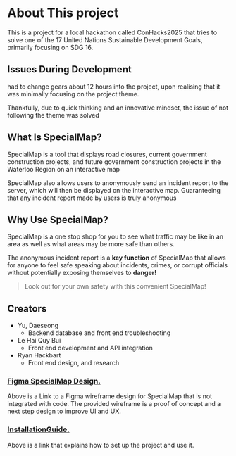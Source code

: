 # About This project

This is a project for a local hackathon called ConHacks2025 that tries to solve one of the 17 United Nations Sustainable Development Goals, primarily focusing on SDG 16.


## Issues During Development
had to change gears about 12 hours into the project, upon realising that it was minimally focusing on the project theme. 

Thankfully, due to quick thinking and an innovative mindset, the issue of not following the theme was solved


## What Is SpecialMap?
SpecialMap is a tool that displays road closures, current government construction projects, and future government construction projects in the Waterloo Region on an interactive map

SpecialMap also allows users to anonymously send an incident report to the server, which will then be displayed on the interactive map. Guaranteeing that any incident report made by users is truly anonymous 

## Why Use SpecialMap?
SpecialMap is a one stop shop for you to see what traffic may be like in an area as well as what areas may be more safe than others.

The anonymous incident report is a **key function** of SpecialMap that allows for anyone to feel safe speaking about incidents, crimes, or corrupt officials without potentially exposing themselves to **danger!**

> Look out for your own safety with this convenient SpecialMap!

## Creators
- Yu, Daeseong
    - Backend database and front end troubleshooting
- Le Hai Quy Bui
    - Front end development and API integration
- Ryan Hackbart
    - Front end design, and research 

### <ins>[Figma SpecialMap Design](https://www.figma.com/proto/HG9rO7FDXqJSjDGTvlNk40/SpecialMap?node-id=15-74&p=f&t=PDRctD40Rcwn5rBz-1&scaling=min-zoom&content-scaling=fixed&page-id=0%3A1&starting-point-node-id=15%3A74).</ins>

Above is a Link to a Figma wireframe design for SpecialMap that is not integrated with code.
The provided wireframe is a proof of concept and a next step design to improve UI and UX.


### <ins>[InstallationGuide](https://github.com/haiquyhq123/SpecialMap/blob/main/InstallationGuide.md).</ins>

Above is a link that explains how to set up the project and use it.

